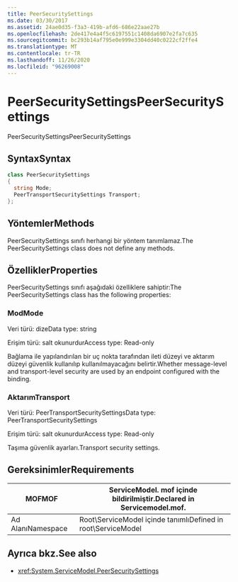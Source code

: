```yaml
---
title: PeerSecuritySettings
ms.date: 03/30/2017
ms.assetid: 24ae0d35-f3a3-419b-afd6-686e22aae27b
ms.openlocfilehash: 2de417e4a4f5c6197551c1408da6907e2fa7c635
ms.sourcegitcommit: bc293b14af795e0e999e3304dd40c0222cf2ffe4
ms.translationtype: MT
ms.contentlocale: tr-TR
ms.lasthandoff: 11/26/2020
ms.locfileid: "96269008"
---
```

# <a name="peersecuritysettings"></a><span data-ttu-id="d3a2a-102">PeerSecuritySettings</span><span class="sxs-lookup"><span data-stu-id="d3a2a-102">PeerSecuritySettings</span></span>

<span data-ttu-id="d3a2a-103">PeerSecuritySettings</span><span class="sxs-lookup"><span data-stu-id="d3a2a-103">PeerSecuritySettings</span></span>  
  
## <a name="syntax"></a><span data-ttu-id="d3a2a-104">Syntax</span><span class="sxs-lookup"><span data-stu-id="d3a2a-104">Syntax</span></span>  
  
```csharp
class PeerSecuritySettings  
{  
  string Mode;  
  PeerTransportSecuritySettings Transport;  
};  
```  
  
## <a name="methods"></a><span data-ttu-id="d3a2a-105">Yöntemler</span><span class="sxs-lookup"><span data-stu-id="d3a2a-105">Methods</span></span>  

 <span data-ttu-id="d3a2a-106">PeerSecuritySettings sınıfı herhangi bir yöntem tanımlamaz.</span><span class="sxs-lookup"><span data-stu-id="d3a2a-106">The PeerSecuritySettings class does not define any methods.</span></span>  
  
## <a name="properties"></a><span data-ttu-id="d3a2a-107">Özellikler</span><span class="sxs-lookup"><span data-stu-id="d3a2a-107">Properties</span></span>  

 <span data-ttu-id="d3a2a-108">PeerSecuritySettings sınıfı aşağıdaki özelliklere sahiptir:</span><span class="sxs-lookup"><span data-stu-id="d3a2a-108">The PeerSecuritySettings class has the following properties:</span></span>  
  
### <a name="mode"></a><span data-ttu-id="d3a2a-109">Mod</span><span class="sxs-lookup"><span data-stu-id="d3a2a-109">Mode</span></span>  

 <span data-ttu-id="d3a2a-110">Veri türü: dize</span><span class="sxs-lookup"><span data-stu-id="d3a2a-110">Data type: string</span></span>  
  
 <span data-ttu-id="d3a2a-111">Erişim türü: salt okunurdur</span><span class="sxs-lookup"><span data-stu-id="d3a2a-111">Access type: Read-only</span></span>  
  
 <span data-ttu-id="d3a2a-112">Bağlama ile yapılandırılan bir uç nokta tarafından ileti düzeyi ve aktarım düzeyi güvenlik kullanılıp kullanılmayacağını belirtir.</span><span class="sxs-lookup"><span data-stu-id="d3a2a-112">Whether message-level and transport-level security are used by an endpoint configured with the binding.</span></span>  
  
### <a name="transport"></a><span data-ttu-id="d3a2a-113">Aktarım</span><span class="sxs-lookup"><span data-stu-id="d3a2a-113">Transport</span></span>  

 <span data-ttu-id="d3a2a-114">Veri türü: PeerTransportSecuritySettings</span><span class="sxs-lookup"><span data-stu-id="d3a2a-114">Data type: PeerTransportSecuritySettings</span></span>  
  
 <span data-ttu-id="d3a2a-115">Erişim türü: salt okunurdur</span><span class="sxs-lookup"><span data-stu-id="d3a2a-115">Access type: Read-only</span></span>  
  
 <span data-ttu-id="d3a2a-116">Taşıma güvenlik ayarları.</span><span class="sxs-lookup"><span data-stu-id="d3a2a-116">Transport security settings.</span></span>  
  
## <a name="requirements"></a><span data-ttu-id="d3a2a-117">Gereksinimler</span><span class="sxs-lookup"><span data-stu-id="d3a2a-117">Requirements</span></span>  
  
|<span data-ttu-id="d3a2a-118">MOF</span><span class="sxs-lookup"><span data-stu-id="d3a2a-118">MOF</span></span>|<span data-ttu-id="d3a2a-119">ServiceModel. mof içinde bildirilmiştir.</span><span class="sxs-lookup"><span data-stu-id="d3a2a-119">Declared in Servicemodel.mof.</span></span>|  
|---------|-----------------------------------|  
|<span data-ttu-id="d3a2a-120">Ad Alanı</span><span class="sxs-lookup"><span data-stu-id="d3a2a-120">Namespace</span></span>|<span data-ttu-id="d3a2a-121">Root\ServiceModel içinde tanımlı</span><span class="sxs-lookup"><span data-stu-id="d3a2a-121">Defined in root\ServiceModel</span></span>|  
  
## <a name="see-also"></a><span data-ttu-id="d3a2a-122">Ayrıca bkz.</span><span class="sxs-lookup"><span data-stu-id="d3a2a-122">See also</span></span>

- <xref:System.ServiceModel.PeerSecuritySettings>
